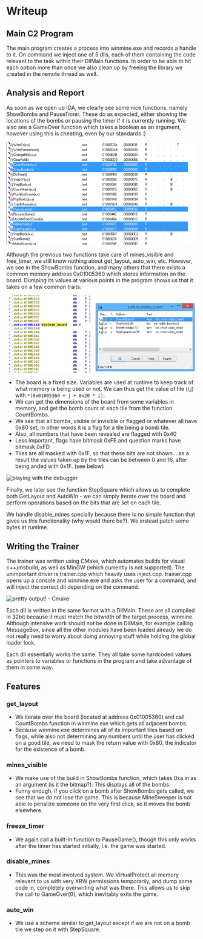 Writeup
=======

## Main C2 Program
The main program creates a process into winmine.exe and records a handle to
it. On command we inject one of 5 dlls, each of them containing the code
relevant to the task within their DllMain functions. In order to be able to
hit each option more than once we also clean up by freeing the library we
created in the remote thread as well.

## Analysis and Report
As soon as we open up IDA, we clearly see some nice functions, namely ShowBombs
and PauseTimer. These do as expected, either showing the locations of the bombs
or pausing the timer if it is currently running. We also see a GameOver function
which takes a boolean as an argument, however using this is cheating, even by
our standards :)

![important functions in IDA](img/ida_important_functions.png)

Although the previous two functions take care of mines_visible and free_timer,
we still know nothing about get_layout, auto_win, etc. However, we see in the
ShowBombs function, and many others that there exists a common memory address
0x01005360 which stores information on the board. Dumping its values at various
points in the program shows us that it takes on a few common traits:

![nothing much to see here...](img/visible_board_XREF.png)

* The board is a fixed size. Variables are used at runtime to keep track of what
  memory is being used or not. We can thus get the value of tile (i,j) with
  ```*(0x01005360 + j + 0x20 * i)```.
* We can get the dimensions of the board from some variables in memory, and get
  the bomb count at each tile from the function CountBombs.
* We see that all bombs, visible or invisible or flagged or whatever all have
  0x80 set, in other words it is a flag for a tile being a bomb tile.
* Also, all numbers that have been revealed are flagged with 0x40
* Less important, flags have bitmask 0xFE and question marks have bitmask 0xFD
* Tiles are all masked with 0x1F, so that these bits are not shown... as a
  result the values taken up by the tiles can be between 0 and 16, after being
  anded with 0x1F. (see below)

![playing with the debugger](img/malware-print.png)

Finally, we later see the function StepSquare which allows us to complete both
GetLayout and AutoWin - we can simply iterate over the board and perform operations
based on the bits that are set on each tile.

We handle disable_mines specially because there is no simple function that gives
us this functionality (why would there be?). We instead patch some bytes at runtime.

## Writing the Trainer
The trainer was written using CMake, which automates builds for visual c++/msbuild,
as well as MinGW (which currently is not supported). The unimportant driver is trainer.cpp
which heavily uses inject.cpp. trainer.cpp opens up a console and winmine.exe and asks
the user for a command, and will inject the correct dll depending on the command.

![pretty output! - Cmake](img/cmake.png)

Each dll is written in the same format with a DllMain. These are all compiled in 32bit
because it must match the bitwidth of the target process, winmine. Although intensive
work should not be done in DllMain, for example calling MessageBox, since all the other
modules have been loaded already we do not really need to worry about doing annoying stuff
while holding the global loader lock.

Each dll essentially works the same. They all take some hardcoded values as pointers
to variables or functions in the program and take advantage of them in some way.

## Features
### get_layout
  * We iterate over the board (located at address 0x01005360) and call
    CountBombs function in winmine.exe which gets all adjacent bombs.
  * Because winmine.exe determines all of its important tiles based on flags,
    while also not determining any numbers until the user has clicked on a
    good tile, we need to mask the return value with 0x80, the indicator for
    the existence of a bomb.

### mines_visible
  * We make use of the build in ShowBombs function, which takes 0xa in as an
    argument (is it the bitmap?). This displays all of the bombs.
  * Funny enough, if you click on a bomb after ShowBombs gets called, we see
    that we do not lose the game. This is because MineSweeper is not able to
    penalize someone on the very first click, so it moves the bomb elsewhere.

### freeze_timer
  * We again call a built-in function to PauseGame(), though this only works
    after the timer has started initially, i.e. the game was started.

### disable_mines
  * This was the most involved system. We VirtualProtect all memory relevant
    to us with very XRW permissions temporarily, and dump some
    code in, completely overwriting what was there. This allows us to skip
    the call to GameOver(0), which inevitably exits the game.

### auto_win
  * We use a scheme similar to get_layout except if we are not on a bomb tile
    we step on it with StepSquare.
